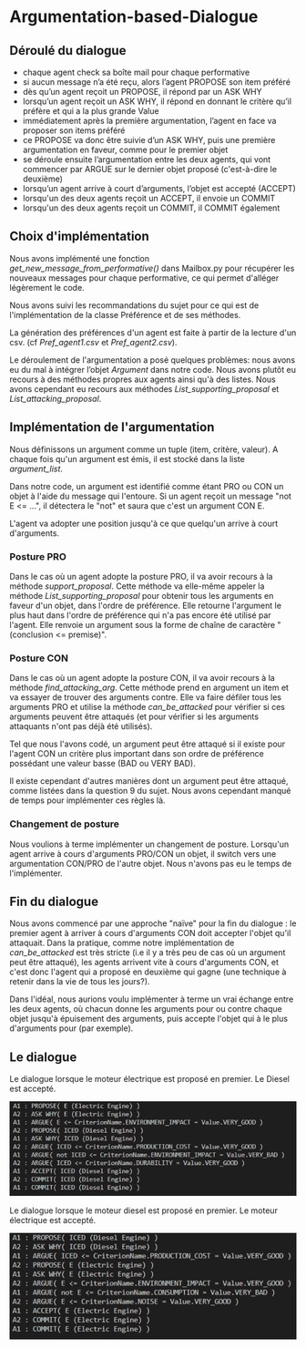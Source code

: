 # Argumentation-based-Dialogue


## Déroulé du dialogue
- chaque agent check sa boîte mail pour chaque performative 
- si aucun message n’a été reçu, alors l’agent PROPOSE son item préféré
- dès qu’un agent reçoit un PROPOSE, il répond par un ASK WHY
- lorsqu’un agent reçoit  un ASK WHY, il répond en donnant le critère qu’il préfère et qui a la plus grande Value 
- immédiatement après la première argumentation, l’agent en face va proposer son items préféré
- ce PROPOSE va donc être suivie d’un ASK WHY, puis une première argumentation en faveur, comme pour le premier objet
- se déroule ensuite l’argumentation entre les deux agents, qui vont commencer par ARGUE sur le dernier objet proposé (c'est-à-dire le deuxième)
- lorsqu’un agent arrive à court d’arguments, l’objet est accepté (ACCEPT)
- lorsqu'un des deux agents reçoit un ACCEPT, il envoie un COMMIT 
- lorsqu'un des deux agents reçoit un COMMIT, il COMMIT également

## Choix d'implémentation

Nous avons implémenté une fonction *get_new_message_from_performative()* dans Mailbox.py pour récupérer les nouveaux messages pour chaque performative, ce qui permet d'alléger légèrement le code.

Nous avons suivi les recommandations du sujet pour ce qui est de l'implémentation de la classe Préférence et de ses méthodes.

La génération des préférences d'un agent est faite à partir de la lecture d'un csv. (cf *Pref_agent1.csv* et *Pref_agent2.csv*).

Le déroulement de l'argumentation a posé quelques problèmes: nous avons eu du mal à intégrer l’objet *Argument* dans notre code. Nous avons plutôt eu recours à des méthodes propres aux agents ainsi qu'à des listes.
Nous avons cependant eu recours aux méthodes *List_supporting_proposal* et *List_attacking_proposal*.

## Implémentation de l'argumentation
Nous définissons un argument comme un tuple (item, critère, valeur). A chaque fois qu'un argument est émis, il est stocké dans la liste *argument_list*. 

Dans notre code, un argument est identifié comme étant PRO ou CON un objet à l'aide du message qui l'entoure. Si un agent reçoit un message "not E <= ...", il détectera le "not" et saura que c'est un argument CON E.

L'agent va adopter une position jusqu'à ce que quelqu'un arrive à court d'arguments. 

### Posture PRO
Dans le cas où un agent adopte la posture PRO, il va avoir recours à la méthode *support_proposal*. Cette méthode va elle-même appeler la méthode *List_supporting_proposal* pour obtenir tous les arguments en faveur d'un objet, dans l'ordre de préférence. Elle retourne l'argument le plus haut dans l'ordre de préférence qui n'a pas encore été utilisé par l'agent. Elle renvoie un argument sous la forme de chaîne de caractère "(conclusion <= premise)".

### Posture CON
Dans le cas où un agent adopte la posture CON, il va avoir recours à la méthode *find_attacking_arg*. Cette méthode prend en argument un item et va essayer de trouver des arguments contre. Elle va faire défiler tous les arguments PRO et utilise la méthode *can_be_attacked* pour vérifier si ces arguments peuvent être attaqués (et pour vérifier si les arguments attaquants n'ont pas déjà été utilisés).

Tel que nous l'avons codé, un argument peut être attaqué si il existe pour l'agent CON un critère plus important dans son ordre de préférence possédant une valeur basse (BAD ou VERY BAD). 

Il existe cependant d'autres manières dont un argument peut être attaqué, comme listées dans la question 9 du sujet. Nous avons cependant manqué de temps pour implémenter ces règles là.

### Changement de posture 
Nous voulions à terme implémenter un changement de posture. Lorsqu'un agent arrive à cours d'arguments PRO/CON un objet, il switch vers une argumentation CON/PRO de l'autre objet. Nous n'avons pas eu le temps de l'implémenter.

## Fin du dialogue
Nous avons commencé par une approche "naïve" pour la fin du dialogue : le premier agent à arriver à cours d'arguments CON doit accepter l'objet qu'il attaquait. 
Dans la pratique, comme notre implémentation de *can_be_attacked* est très stricte (i.e il y a très peu de cas où un argument peut être attaqué), les agents arrivent vite à cours d'arguments CON, et c'est donc l'agent qui a proposé en deuxième qui gagne (une technique à retenir dans la vie de tous les jours?).

Dans l'idéal, nous aurions voulu implémenter à terme un vrai échange entre les deux agents, où chacun donne les arguments pour ou contre chaque objet jusqu'à épuisement des arguments, puis accepte l'objet qui à le plus d'arguments pour (par exemple). 

## Le dialogue 
Le dialogue lorsque le moteur électrique est proposé en premier. Le Diesel est accepté.

<img src="dialogue1.png" alt="E first" width=600>

Le dialogue lorsque le moteur diesel est proposé en premier. Le moteur électrique est accepté.

<img src="dialogue2.png" alt="ICED first" width=600>
